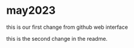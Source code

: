 # may2023
this is our first change from github web interface

this is the second change in the readme.

